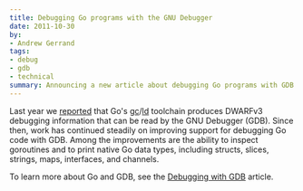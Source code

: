```yaml
---
title: Debugging Go programs with the GNU Debugger
date: 2011-10-30
by:
- Andrew Gerrand
tags:
- debug
- gdb
- technical
summary: Announcing a new article about debugging Go programs with GDB.
---
```



Last year we [reported](https://blog.golang.org/2010/11/debugging-go-code-status-report.html)
that Go's [gc](/cmd/gc/)/[ld](/cmd/6l/)
toolchain produces DWARFv3 debugging information that can be read by the GNU Debugger (GDB).
Since then, work has continued steadily on improving support for debugging Go code with GDB.
Among the improvements are the ability to inspect goroutines and to print
native Go data types,
including structs, slices, strings, maps,
interfaces, and channels.

To learn more about Go and GDB, see the [Debugging with GDB](/doc/debugging_with_gdb.html) article.
